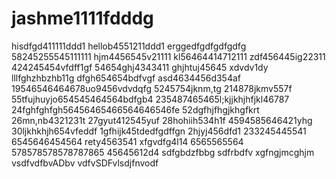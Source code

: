 # jashme1111fdddg
hisdfgd411111ddd1
hellob4551211ddd1
erggedfgdfgdfgdfg
58245255545111111
hjm4456545v21111
kl56464414712111
zdf456445ig22311
424245454vfdff1gf
54654ghj4343411
ghjhtuj45645 xdvdv1dy
lllfghzhbzhb11g
dfgh654654bdfvgf
asd4634456d354af
19546546464678uo9456vdvdqfg
5245754jknm,tg
214878jkmv557f
55tfujhuyjo654545464564bdfgb4
235487465465l;kjjkhjhfjkl46787
24fghfghfgh56456465466564646546fe
52dgfhjfhgjkhgfkrt
26mn,nb4321231t
27gyut412545yuf
28hohiih534h1f
4594585646421yhg
30ljkhkhjh654vfeddf
1gfhijk45tdedfgdffgn
2hjyj456dfd1
233245445541
6545646454564
rety4563541
xfgvdfg4l14
6565565564
578578578578787865
45645612d4
sdfgbdzfbbg
sdfrbdfv
xgfngjmcghjm
vsdfvdfbvADbv
vdfvSDFvlsdjfnvodf
